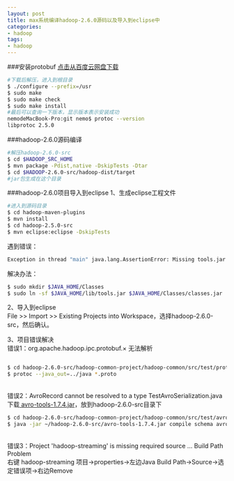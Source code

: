 ```yaml
---
layout: post
title: max系统编译hadoop-2.6.0源码以及导入到eclipse中
categories:
- hadoop
tags:
- hadoop
---
```

###安装protobuf
<a href="http://pan.baidu.com/s/1ntDuSid">点击从百度云网盘下载</a>

```bash
#下载后解压，进入到根目录
$ ./configure --prefix=/usr
$ sudo make
$ sudo make check
$ sudo make install
#最后可以查询一下版本，显示版本表示安装成功
nemodeMacBook-Pro:git nemo$ protoc --version
libprotoc 2.5.0
```
###hadoop-2.6.0源码编译
```bash
#解压hadoop-2.6.0-src
$ cd $HADOOP_SRC_HOME
$ mvn package -Pdist,native -DskipTests -Dtar
$ cd $HADOOP-2.6.0-src/hadoop-dist/target
#jar包生成在这个目录
```

###hadoop-2.6.0项目导入到eclipse
1、生成eclipse工程文件

```bash
#进入到源码目录
$ cd hadoop-maven-plugins    
$ mvn install
$ cd hadoop-2.5.0-src
$ mvn eclipse:eclipse -DskipTests

```
遇到错误：

```bash
Exception in thread "main" java.lang.AssertionError: Missing tools.jar at: /Library/Java/JavaVirtualMachines/jdk1.7.0_71.jdk/Contents/Home/Classes/classes.jar. Expression: file.exists()
```
解决办法：

```bash
$ sudo mkdir $JAVA_HOME/Classes
$ sudo ln -sf $JAVA_HOME/lib/tools.jar $JAVA_HOME/Classes/classes.jar
```

2、导入到eclipse<br>
File >> Import >> Existing Projects into Workspace，选择hadoop-2.6.0-src，然后确认。

3、项目错误解决
<br>错误1：org.apache.hadoop.ipc.protobuf.× 无法解析

```bash

$ cd hadoop-2.6.0-src/hadoop-common-project/hadoop-common/src/test/proto
$ protoc --java_out=../java *.proto
```
<br>错误2：AvroRecord cannot be resolved to a type   TestAvroSerialization.java
<br>下载<a href="http://archive.apache.org/dist/avro/avro-1.7.4/java/avro-tools-1.7.4.jar"> avro-tools-1.7.4.jar</a>，放到hadoop-2.6.0-src目录下

```bash
$ cd hadoop-2.6.0-src/hadoop-common-project/hadoop-common/src/test/avro
$ java -jar ~/hadoop-2.6.0-src/avro-tools-1.7.4.jar compile schema avroRecord.avsc ../java
```

<br>错误3：Project 'hadoop-streaming' is missing required source ... Build Path Problem
<br>右键 hadoop-streaming 项目->properties->左边Java Build Path->Source->选定错误项->右边Remove
